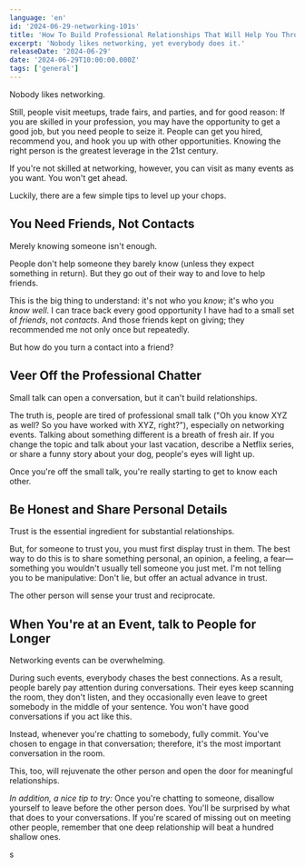 ```yaml
---
language: 'en'
id: '2024-06-29-networking-101s'
title: 'How To Build Professional Relationships That Will Help You Throughout Your Career'
excerpt: 'Nobody likes networking, yet everybody does it.'
releaseDate: '2024-06-29'
date: '2024-06-29T10:00:00.000Z'
tags: ['general']
---
```


Nobody likes networking.

Still, people visit meetups, trade fairs, and parties, and for good reason: If you are skilled in your profession, you may have the opportunity to get a good job, but you need people to seize it. People can get you hired, recommend you, and hook you up with other opportunities. Knowing the right person is the greatest leverage in the 21st century.

If you're not skilled at networking, however, you can visit as many events as you want. You won't get ahead.

Luckily, there are a few simple tips to level up your chops.

## You Need Friends, Not Contacts

Merely knowing someone isn't enough.

People don't help someone they barely know (unless they expect something in return). But they go out of their way to and love to help friends.

This is the big thing to understand: it's not who you _know_; it's who you _know well_. I can trace back every good opportunity I have had to a small set of _friends_, not _contacts_. And those friends kept on giving; they recommended me not only once but repeatedly.

But how do you turn a contact into a friend?

## Veer Off the Professional Chatter

Small talk can open a conversation, but it can't build relationships.

The truth is, people are tired of professional small talk ("Oh you know XYZ as well? So you have worked with XYZ, right?"), especially on networking events. Talking about something different is a breath of fresh air. If you change the topic and talk about your last vacation, describe a Netflix series, or share a funny story about your dog, people's eyes will light up.

Once you're off the small talk, you're really starting to get to know each other.

## Be Honest and Share Personal Details

Trust is the essential ingredient for substantial relationships.

But, for someone to trust you, you must first display trust in them. The best way to do this is to share something personal, an opinion, a feeling, a fear—something you wouldn't usually tell someone you just met. I'm not telling you to be manipulative: Don't lie, but offer an actual advance in trust.

The other person will sense your trust and reciprocate.

## When You're at an Event, talk to People for Longer

Networking events can be overwhelming.

During such events, everybody chases the best connections. As a result, people barely pay attention during conversations. Their eyes keep scanning the room, they don't listen, and they occasionally even leave to greet somebody in the middle of your sentence. You won't have good conversations if you act like this.

Instead, whenever you're chatting to somebody, fully commit. You've chosen to engage in that conversation; therefore, it's the most important conversation in the room.

This, too, will rejuvenate the other person and open the door for meaningful relationships.

_In addition, a nice tip to try:_ Once you're chatting to someone, disallow yourself to leave before the other person does. You'll be surprised by what that does to your conversations. If you're scared of missing out on meeting other people, remember that one deep relationship will beat a hundred shallow ones.

s

